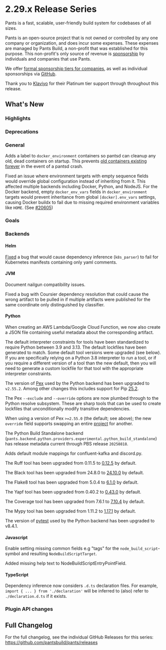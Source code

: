 # 2.29.x Release Series

Pants is a fast, scalable, user-friendly build system for codebases of all sizes.

Pants is an open-source project that is not owned or controlled by any one company or organization, and does incur some expenses. These expenses are managed by Pants Build, a non-profit that was established for this purpose. This non-profit's only source of revenue is [sponsorship](https://www.pantsbuild.org/sponsorship) by individuals and companies that use Pants.

We offer [formal sponsorship tiers for companies](https://www.pantsbuild.org/sponsorship), as well as individual sponsorships via [GitHub](https://github.com/sponsors/pantsbuild).

Thank you to [Klaviyo](https://www.klaviyo.com/) for their Platinum tier support through throughout this release.

## What's New

### Highlights

### Deprecations

### General

Adds a label to `docker_environment` containers so pantsd can cleanup any old, dead containers on startup. This prevents [old containers existing forever](https://github.com/pantsbuild/pants/issues/18307) in the event of a pantsd crash.

Fixed an issue where environment targets with empty sequence fields would override global configuration instead of inheriting from it. This affected multiple backends including Docker, Python, and NodeJS. For the Docker backend, empty `docker_env_vars` fields in `docker_environment` targets would prevent inheritance from global `[docker].env_vars` settings, causing Docker buildx to fail due to missing required environment variables like `HOME`. (See [#20605](https://github.com/pantsbuild/pants/issues/20605))



### Goals

### Backends

#### Helm

[Fixed](https://github.com/pantsbuild/pants/pull/22565) a bug that would cause dependency inference (`k8s_parser`) to fail for Kubernetes manifests containing only yaml comments.

#### JVM

Document nailgun compatibility issues.

Fixed a bug with Coursier dependency resolution that could cause the wrong artifact to be pulled in if multiple artifacts were published for the same coordinate only distinguished by classifier.

#### Python

When creating an AWS Lambda/Google Cloud Function, we now also create a JSON file containing useful metadata about the corresponding artifact.

The default interpreter constraints for tools have been standardized to require Python between 3.9 and 3.13. The default lockfiles have been generated to match. Some default tool versions were upgraded (see below). If you are specifically relying on a Python 3.8 interpreter to run a tool, or if you require a different version of a tool than the new default, then you will need to generate a custom lockfile for that tool with the appropriate interpreter constraints.

The version of [Pex](https://github.com/pex-tool/pex) used by the Python backend has been upgraded to `v2.55.2`. Among other changes this includes support for Pip [25.2](https://pip.pypa.io/en/stable/news/#v25-2).

The Pex `--exclude` and `--override` options are now plumbed through to the Python resolve subsystem.  These are sharp tools that can be used to create lockfiles that unconditionally modify transitive dependencies.

When using a version of Pex `>=2.55.0` (the default; see above); the new `override` field supports swapping an entire [project](https://github.com/pex-tool/pex/releases/tag/v2.55.0) for another.

The Python Build Standalone backend (`pants.backend.python.providers.experimental.python_build_standalone`) has release metadata current through PBS release `20250818`.

Adds default module mappings for confluent-kafka and discord.py.

The Ruff tool has been upgraded from 0.11.5 to [0.12.5](https://astral.sh/blog/ruff-v0.12.0) by default.

The Black tool has been upgraded from 24.8.0 to [24.10.0](https://github.com/psf/black/releases/tag/24.10.0) by default.

The Flake8 tool has been upgraded from 5.0.4 to [6.1.0](https://flake8.pycqa.org/en/latest/release-notes/6.1.0.html) by default.

The Yapf tool has been upgraded from 0.40.2 to [0.43.0](https://pypi.org/project/yapf/0.43.0/) by default.

The Coverage tool has been upgraded from 7.6.1 to [7.10.4](https://coverage.readthedocs.io/en/7.10.4/changes.html#version-7-10-4-2025-08-16) by default.

The Mypy tool has been upgraded from 1.11.2 to [1.17.1](https://mypy.readthedocs.io/en/stable/changelog.html#mypy-1-17) by default.

The version of [pytest](https://github.com/pytest-dev/pytest) used by the Python backend has been upgraded to v8.4.1.

#### Javascript

Enable setting missing common fields e.g "tags" for the `node_build_script`-symbol and resulting `NodeBuildScriptTarget`.

Added missing help text to NodeBuildScriptEntryPointField.

#### TypeScript

Dependency inference now considers `.d.ts` declaration files. For example, `import { ... } from './declaration'` will be inferred to (also) refer to `./declaration.d.ts` if it exists.

### Plugin API changes

## Full Changelog

For the full changelog, see the individual GitHub Releases for this series: <https://github.com/pantsbuild/pants/releases>
